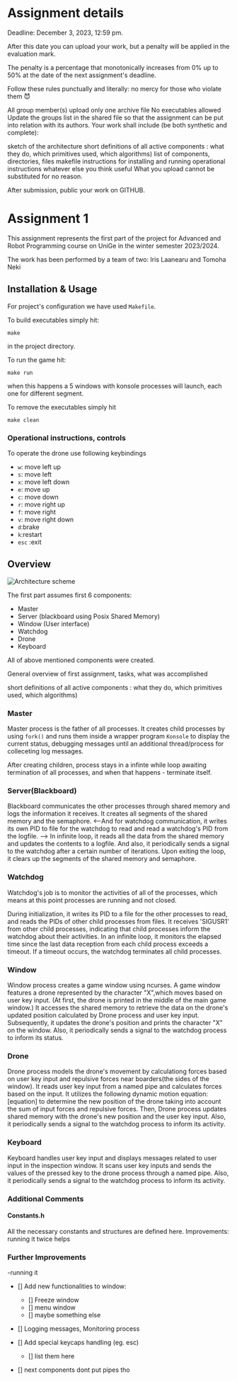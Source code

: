 # Assignment details
Deadline: December 3, 2023, 12:59 pm.

After this date you can upload your work, but a penalty will be applied in the evaluation mark. 

The penalty is a percentage that monotonically increases from 0% up to 50% at the date of the next assignment's deadline.

 Follow these rules punctually and literally: no mercy for those who violate them 😈

All group member(s) upload only one archive file
No executables allowed
Update the groups list in the shared file so that the assignment can be put into relation with its authors.
Your work shall include (be both synthetic and complete):

sketch of the architecture
short definitions of all active components : what they do, which primitives used, which algorithms)
list of components, directories, files
makefile
instructions for installing and running
operational instructions
whatever else you think useful
What you upload cannot be substituted for no reason.

After submission, public your work on GITHUB.

# Assignment 1
This assignment represents the first part of the project for Advanced and Robot Programming course on UniGe in the winter semester 2023/2024. 

The work has been performed by a team of two: Iris Laanearu and Tomoha Neki

## Installation & Usage
For project's configuration we have used `Makefile`.

To build executables simply hit:
```
make
```
in the project directory.

To run the game hit:
```
make run
```
when this happens a 5 windows with konsole processes will launch, each one for different segment.

To remove the executables simply hit 
```
make clean
```


###  Operational instructions, controls ###
To operate the drone use following keybindings
- `w`: move left up
- `s`: move left
- `x`: move left down
- `e`: move up
- `c`: move down
- `r`: move right up
- `f`: move right
- `v`: move right down
- `d`:brake
- `k`:restart
- `esc` :exit



## Overview 

![Architecture scheme](https://github.com/TNunige/ARP/assets/145358917/d91aa4d7-c7de-46dd-9d3c-9e5030673532)

The first part assumes first 6 components:
- Master
- Server (blackboard using Posix Shared Memory)
- Window (User interface)
- Watchdog
- Drone
- Keyboard 

All of above mentioned components were created.

General overview of first assignment, tasks, what was accomplished

short definitions of all active components : what they do, which primitives used, which algorithms)

### Master
Master process is the father of all processes. It creates child processes by using `fork()` and runs them inside a wrapper program `Konsole` to display the current status, debugging messages until an additional thread/process for colleceting log messages.

After creating children, process stays in a infinte while loop awaiting termination of all processes, and when that happens - terminate itself.

### Server(Blackboard)
Blackboard communicates the other processes through shared memory and logs the information it receives.
It creates all segments of the shared memory and the semaphore.
<--And for watchdog communication, it writes its own PID to file for the watchdog to read and read a watchdog's PID from the logfile. -->
In infinite loop, it reads all the data from the shared memory and updates the contents to a logfile. And also, it periodically sends a signal to the watchdog after a certain number of iterations.
Upon exiting the loop, it clears up the segments of the shared memory and semaphore.

### Watchdog
Watchdog's job is to monitor the activities of all of the processes, which means at this point processes are running and not closed.

During initialization, it writes its PID to a file for the other processes to read, and reads the PIDs of other child processes from files.
It receives 'SIGUSR1' from other child processes, indicating that child processes inform the watchdog about their activities.
In an infinite loop, it monitors the elapsed time since the last data reception from each child process exceeds a timeout.
If a timeout occurs, the watchdog terminates all child processes.

### Window
Window process creates a game window using ncurses.
A game window features a drone represented by the character "X",which moves based on user key input. (At first, the drone is printed in the middle of the main game window.)
It accesses the shared memory to retrieve the data on the drone's updated position calculated by Drone process and user key input.
Subsequently, it updates the drone's position and prints the character "X" on the window.
Also, it periodically sends a signal to the watchdog process to inform its status.

### Drone
Drone process models the drone's movement by calculationg forces based on user key input and repulsive forces near boarders(the sides of the window).
It reads user key input from a named pipe and calculates forces based on the input. It utilizes the following dynamic motion equation:[equation] to determine the new position of the drone taking into account the sum of input forces and repulsive forces.
Then, Drone process updates shared memory with the drone's new position and the user key input.
Also, it periodically sends a signal to the watchdog process to inform its activity.



### Keyboard 
Keyboard handles user key input and displays messages related to user input in the inspection window.
It scans user key inputs and sends the values of the pressed key to the drone process through a named pipe.
Also, it periodically sends a signal to the watchdog process to inform its activity.

### Additional Comments
#### Constants.h ####
All the necessary constants and structures are defined here.
Improvements: running it twice helps




### Further Improvements
-running it 
- [] Add new functionalities to window:
    - [] Freeze window
    - [] menu window
    - [] maybe something else
- [] Logging messages, Monitoring process
- [] Add special keycaps handling (eg. esc)
    - [] list them here

- [] next components
dont put pipes tho





